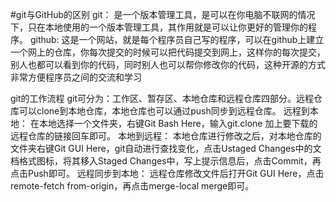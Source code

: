 #git与GitHub的区别
git：
是一个版本管理工具，是可以在你电脑不联网的情况下，只在本地使用的一个版本管理工具，其作用就是可以让你更好的管理你的程序。
github:
这是一个网站，就是每个程序员自己写的程序，可以在github上建立一个网上的仓库，你每次提交的时候可以把代码提交到网上，这样你的每次提交，别人也都可以看到你的代码，同时别人也可以帮你修改你的代码，这种开源的方式非常方便程序员之间的交流和学习

git的工作流程
git可分为：工作区、暂存区、本地仓库和远程仓库四部分。远程仓库可以clone到本地仓库，本地仓库也可以通过push同步到远程仓库。
远程到本地：
在本地选择一个文件夹，右键Git Bash Here，输入git.clone 加上要下载的远程仓库的链接回车即可。
本地到远程：
本地仓库进行修改之后，对本地仓库的文件夹右键Git GUI Here，git自动进行查找变化，点击Ustaged Changes中的文档格式图标，将其移入Staged Changes中，写上提示信息后，点击Commit，再点击Push即可。
远程同步到本地：
远程仓库修改文件后打开Git GUI Here，点击remote-fetch from-origin，再点击merge-local merge即可。

